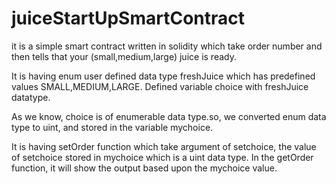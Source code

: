 # juiceStartUpSmartContract

it is a simple smart contract written in solidity which take order number and then tells that your (small,medium,large) juice is ready.

It is having enum user defined data type freshJuice which has predefined values SMALL,MEDIUM,LARGE.
Defined variable choice with freshJuice datatype.

As we know, choice is of enumerable data type.so, we converted enum data type to uint, and stored in the variable mychoice.

It is having setOrder function which take argument of setchoice, the value of setchoice stored in mychoice which is a uint data type. 
In the getOrder function, it will show the output based upon the mychoice value.
